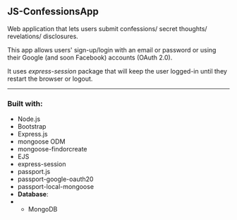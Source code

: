 ## JS-ConfessionsApp
Web application that lets users submit confessions/ secret thoughts/ revelations/ disclosures. 

This app allows users' sign-up/login with an email or password or using their Google (and soon Facebook) accounts (OAuth 2.0). 

It uses *express-session* package that will keep the user logged-in until they restart the browser or logout.

------------

### Built with:

- Node.js
- Bootstrap
- Express.js
- mongoose ODM
- mongoose-findorcreate
- EJS
- express-session
- passport.js
- passport-google-oauth20
- passport-local-mongoose
- **Database**:
- - MongoDB
